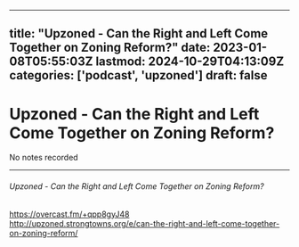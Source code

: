 
---
title: "Upzoned - Can the Right and Left Come Together on Zoning Reform?"
date: 2023-01-08T05:55:03Z
lastmod: 2024-10-29T04:13:09Z
categories: ['podcast', 'upzoned']
draft: false
---


# Upzoned - Can the Right and Left Come Together on Zoning Reform?

No notes recorded
- - -
###### Upzoned - Can the Right and Left Come Together on Zoning Reform?

https://overcast.fm/+qpp8gyJ48  
http://upzoned.strongtowns.org/e/can-the-right-and-left-come-together-on-zoning-reform/

<!-- #public #podcast #upzoned -->

<!-- {BearID:62E69E48-F16D-4EF6-9AB7-6FD7157AF625-28016-00002D98013EC043} -->
